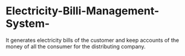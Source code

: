 # Electricity-Billi-Management-System-
 It generates electricity bills of  the customer and keep accounts of the money of all the  consumer for the distributing company.
